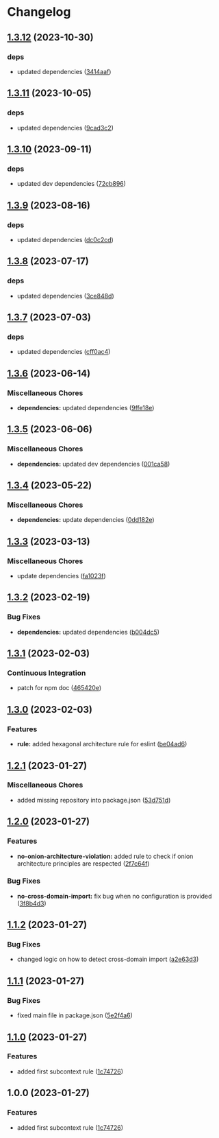 # Changelog

## [1.3.12](https://github.com/Sefrancois/eslint-plugin/compare/v1.3.11...v1.3.12) (2023-10-30)


### deps

* updated dependencies ([3414aaf](https://github.com/Sefrancois/eslint-plugin/commit/3414aafc482cad3b647d49bc0dc93e7cc086d5e7))

## [1.3.11](https://github.com/Sefrancois/eslint-plugin/compare/v1.3.10...v1.3.11) (2023-10-05)


### deps

* updated dependencies ([9cad3c2](https://github.com/Sefrancois/eslint-plugin/commit/9cad3c255cfbd41037aac9dd54c36e49fe0ecb01))

## [1.3.10](https://github.com/Sefrancois/eslint-plugin/compare/v1.3.9...v1.3.10) (2023-09-11)


### deps

* updated dev dependencies ([72cb896](https://github.com/Sefrancois/eslint-plugin/commit/72cb896d1a718a9a2d516b66b715b4820186ecc9))

## [1.3.9](https://github.com/Sefrancois/eslint-plugin/compare/v1.3.8...v1.3.9) (2023-08-16)


### deps

* updated dependencies ([dc0c2cd](https://github.com/Sefrancois/eslint-plugin/commit/dc0c2cd29cab56a10c56eb6277b60ff363b09cb7))

## [1.3.8](https://github.com/Sefrancois/eslint-plugin/compare/v1.3.7...v1.3.8) (2023-07-17)


### deps

* updated dependencies ([3ce848d](https://github.com/Sefrancois/eslint-plugin/commit/3ce848dd31e099f223928ba7bab2f587f4c273db))

## [1.3.7](https://github.com/Sefrancois/eslint-plugin/compare/v1.3.6...v1.3.7) (2023-07-03)


### deps

* updated dependencies ([cff0ac4](https://github.com/Sefrancois/eslint-plugin/commit/cff0ac4a7eb955fd562442df109b03f17daeec20))

## [1.3.6](https://github.com/Sefrancois/eslint-plugin/compare/v1.3.5...v1.3.6) (2023-06-14)


### Miscellaneous Chores

* **dependencies:** updated dependencies ([9ffe18e](https://github.com/Sefrancois/eslint-plugin/commit/9ffe18ee3889a951d7df2a4beb4276911c778fc4))

## [1.3.5](https://github.com/Sefrancois/eslint-plugin/compare/v1.3.4...v1.3.5) (2023-06-06)


### Miscellaneous Chores

* **dependencies:** updated dev dependencies ([001ca58](https://github.com/Sefrancois/eslint-plugin/commit/001ca58ff2c68ac9d58303453b0461e66b9e0b77))

## [1.3.4](https://github.com/Sefrancois/eslint-plugin/compare/v1.3.3...v1.3.4) (2023-05-22)


### Miscellaneous Chores

* **dependencies:** update dependencies ([0dd182e](https://github.com/Sefrancois/eslint-plugin/commit/0dd182ea8953579cda0703d4d50ccd26535f66c8))

## [1.3.3](https://github.com/Sefrancois/eslint-plugin/compare/v1.3.2...v1.3.3) (2023-03-13)


### Miscellaneous Chores

* update dependencies ([fa1023f](https://github.com/Sefrancois/eslint-plugin/commit/fa1023f48bf3de5b70849382d2d32d34c05f0033))

## [1.3.2](https://github.com/Sefrancois/eslint-plugin/compare/v1.3.1...v1.3.2) (2023-02-19)


### Bug Fixes

* **dependencies:** updated dependencies ([b004dc5](https://github.com/Sefrancois/eslint-plugin/commit/b004dc5db90d3ff14d897a16993d90d39e52820c))

## [1.3.1](https://github.com/Sefrancois/eslint-plugin/compare/v1.3.0...v1.3.1) (2023-02-03)


### Continuous Integration

* patch for npm doc ([465420e](https://github.com/Sefrancois/eslint-plugin/commit/465420e534af2359244ddb989cab996af7ca2dd1))

## [1.3.0](https://github.com/Sefrancois/eslint-plugin/compare/v1.2.1...v1.3.0) (2023-02-03)


### Features

* **rule:** added hexagonal architecture rule for eslint ([be04ad6](https://github.com/Sefrancois/eslint-plugin/commit/be04ad6fd8b623fe90024fadd88710d451926223))

## [1.2.1](https://github.com/Sefrancois/eslint-plugin/compare/v1.2.0...v1.2.1) (2023-01-27)


### Miscellaneous Chores

* added missing repository into package.json ([53d751d](https://github.com/Sefrancois/eslint-plugin/commit/53d751d7a9320281ffb9607a8f6672e81d12ab74))

## [1.2.0](https://github.com/Sefrancois/eslint-plugin/compare/v1.1.2...v1.2.0) (2023-01-27)


### Features

* **no-onion-architecture-violation:** added rule to check if onion architecture principles are respected ([2f7c64f](https://github.com/Sefrancois/eslint-plugin/commit/2f7c64f6bf9cb32a4f6fb72396ed539b08a25f97))


### Bug Fixes

* **no-cross-domain-import:** fix bug when no configuration is provided ([3f8b4d3](https://github.com/Sefrancois/eslint-plugin/commit/3f8b4d38803cbefe144e38189ff1e61be28809ea))

## [1.1.2](https://github.com/Sefrancois/eslint-plugin/compare/v1.1.1...v1.1.2) (2023-01-27)


### Bug Fixes

* changed logic on how to detect cross-domain import ([a2e63d3](https://github.com/Sefrancois/eslint-plugin/commit/a2e63d3ea44e2dd88d56a1c252939de15014d0bb))

## [1.1.1](https://github.com/Sefrancois/eslint-plugin/compare/v1.1.0...v1.1.1) (2023-01-27)


### Bug Fixes

* fixed main file in package.json ([5e2f4a6](https://github.com/Sefrancois/eslint-plugin/commit/5e2f4a655676675662d9b19e76b28c0c0c57afd5))

## [1.1.0](https://github.com/Sefrancois/eslint-plugin/compare/v1.0.0...v1.1.0) (2023-01-27)


### Features

* added first subcontext rule ([1c74726](https://github.com/Sefrancois/eslint-plugin/commit/1c74726829bd77c7461b6a848d927f1c2ea96252))

## 1.0.0 (2023-01-27)


### Features

* added first subcontext rule ([1c74726](https://github.com/Sefrancois/eslint-plugin/commit/1c74726829bd77c7461b6a848d927f1c2ea96252))
